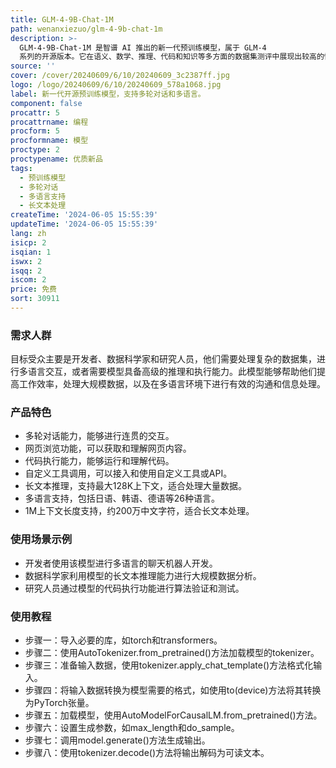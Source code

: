 ```yaml
---
title: GLM-4-9B-Chat-1M
path: wenanxiezuo/glm-4-9b-chat-1m
description: >-
  GLM-4-9B-Chat-1M 是智谱 AI 推出的新一代预训练模型，属于 GLM-4
  系列的开源版本。它在语义、数学、推理、代码和知识等多方面的数据集测评中展现出较高的性能。该模型不仅支持多轮对话，还具备网页浏览、代码执行、自定义工具调用和长文本推理等高级功能。支持包括日语、韩语、德语在内的26种语言，并特别推出了支持1M上下文长度的模型版本，适合需要处理大量数据和多语言环境的开发者和研究人员使用。
source: ''
cover: /cover/20240609/6/10/20240609_3c2387ff.jpg
logo: /logo/20240609/6/10/20240609_578a1068.jpg
label: 新一代开源预训练模型，支持多轮对话和多语言。
component: false
procattr: 5
procattrname: 编程
procform: 5
procformname: 模型
proctype: 2
proctypename: 优质新品
tags:
  - 预训练模型
  - 多轮对话
  - 多语言支持
  - 长文本处理
createTime: '2024-06-05 15:55:39'
updateTime: '2024-06-05 15:55:39'
lang: zh
isicp: 2
isqian: 1
iswx: 2
isqq: 2
iscom: 2
price: 免费
sort: 30911
---
```




### 需求人群
目标受众主要是开发者、数据科学家和研究人员，他们需要处理复杂的数据集，进行多语言交互，或者需要模型具备高级的推理和执行能力。此模型能够帮助他们提高工作效率，处理大规模数据，以及在多语言环境下进行有效的沟通和信息处理。

### 产品特色
* 多轮对话能力，能够进行连贯的交互。
* 网页浏览功能，可以获取和理解网页内容。
* 代码执行能力，能够运行和理解代码。
* 自定义工具调用，可以接入和使用自定义工具或API。
* 长文本推理，支持最大128K上下文，适合处理大量数据。
* 多语言支持，包括日语、韩语、德语等26种语言。
* 1M上下文长度支持，约200万中文字符，适合长文本处理。

### 使用场景示例
* 开发者使用该模型进行多语言的聊天机器人开发。
* 数据科学家利用模型的长文本推理能力进行大规模数据分析。
* 研究人员通过模型的代码执行功能进行算法验证和测试。

### 使用教程
* 步骤一：导入必要的库，如torch和transformers。
* 步骤二：使用AutoTokenizer.from_pretrained()方法加载模型的tokenizer。
* 步骤三：准备输入数据，使用tokenizer.apply_chat_template()方法格式化输入。
* 步骤四：将输入数据转换为模型需要的格式，如使用to(device)方法将其转换为PyTorch张量。
* 步骤五：加载模型，使用AutoModelForCausalLM.from_pretrained()方法。
* 步骤六：设置生成参数，如max_length和do_sample。
* 步骤七：调用model.generate()方法生成输出。
* 步骤八：使用tokenizer.decode()方法将输出解码为可读文本。

  
